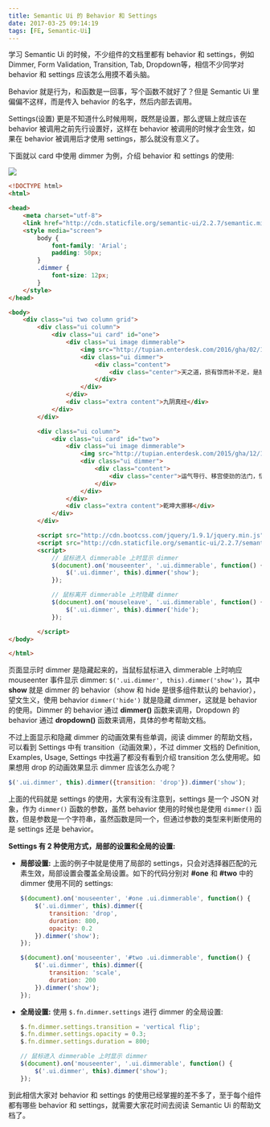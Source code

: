 ```yaml
---
title: Semantic Ui 的 Behavior 和 Settings
date: 2017-03-25 09:14:19
tags: [FE, Semantic-Ui]
---
```


学习 Semantic Ui 的时候，不少组件的文档里都有 behavior 和 settings，例如 Dimmer, Form Validation, Transition, Tab, Dropdown等，相信不少同学对 behavior 和 settings 应该怎么用摸不着头脑。

Behavior 就是行为，和函数是一回事，写个函数不就好了？但是 Semantic Ui 里偏偏不这样，而是传入 behavior 的名字，然后内部去调用。

Settings(设置) 更是不知道什么时候用啊，既然是设置，那么逻辑上就应该在 behavior 被调用之前先行设置好，这样在 behavior 被调用的时候才会生效，如果在 behavior 被调用后才使用 settings，那么就没有意义了。

下面就以 card 中使用 dimmer 为例，介绍 behavior 和 settings 的使用:

![](/img/fe/semantic-ui-card.png) <!--more-->

```html
<!DOCTYPE html>
<html>

<head>
    <meta charset="utf-8">
    <link href="http://cdn.staticfile.org/semantic-ui/2.2.7/semantic.min.css" rel="stylesheet">
    <style media="screen">
        body {
            font-family: 'Arial';
            padding: 50px;
        }
        .dimmer {
            font-size: 12px;
        }
    </style>
</head>

<body>
    <div class="ui two column grid">
        <div class="ui column">
            <div class="ui card" id="one">
                <div class="ui image dimmerable">
                    <img src="http://tupian.enterdesk.com/2016/gha/02/1902/02.jpg.200.150.jpg">
                    <div class="ui dimmer">
                        <div class="content">
                            <div class="center">天之道，损有馀而补不足，是故虚胜实，不足胜有馀。其意博，其理奥，其趣深。天地之像分，阴阳之侯烈，变化之由表，死生之兆章。</div>
                        </div>
                    </div>
                </div>
                <div class="extra content">九阴真经</div>
            </div>
        </div>

        <div class="ui column">
            <div class="ui card" id="two">
                <div class="ui image dimmerable">
                    <img src="http://tupian.enterdesk.com/2015/gha/12/1202/02.jpg.200.150.jpg">
                    <div class="ui dimmer">
                        <div class="content">
                            <div class="center">运气导行、移宫使劲的法门，悟性高者7年可成，差一点的14年才能练成。</div>
                        </div>
                    </div>
                </div>
                <div class="extra content">乾坤大挪移</div>
            </div>
        </div>

        <script src="http://cdn.bootcss.com/jquery/1.9.1/jquery.min.js"></script>
        <script src="http://cdn.staticfile.org/semantic-ui/2.2.7/semantic.min.js"></script>
        <script>
            // 鼠标进入 dimmerable 上时显示 dimmer
            $(document).on('mouseenter', '.ui.dimmerable', function() {
                $('.ui.dimmer', this).dimmer('show');
            });

            // 鼠标离开 dimmerable 上时隐藏 dimmer
            $(document).on('mouseleave', '.ui.dimmerable', function() {
                $('.ui.dimmer', this).dimmer('hide');
            });

        </script>
</body>

</html>
```

页面显示时 dimmer 是隐藏起来的，当鼠标鼠标进入 dimmerable 上时响应 mouseenter 事件显示 dimmer: `$('.ui.dimmer', this).dimmer('show')`，其中 **show** 就是 dimmer 的 behavior（show 和 hide 是很多组件默认的 behavior），望文生义，使用 behavior `dimmer('hide')` 就是隐藏 dimmer，这就是 behavior 的使用。Dimmer 的 behavior 通过 **dimmer()** 函数来调用，Dropdown 的 behavior 通过 **dropdown()** 函数来调用，具体的参考帮助文档。

不过上面显示和隐藏 dimmer 的动画效果有些单调，阅读 dimmer 的帮助文档，可以看到 Settings 中有 transition（动画效果），不过 dimmer 文档的 Definition, Examples, Usage, Settings 中找遍了都没有看到介绍 transition 怎么使用呢。如果想用 drop 的动画效果显示 dimmer 应该怎么办呢？

```js
$('.ui.dimmer', this).dimmer({transition: 'drop'}).dimmer('show');
```

上面的代码就是 settings 的使用，大家有没有注意到，settings 是一个 JSON 对象，作为 `dimmer()` 函数的参数，虽然 behavior 使用的时候也是使用 `dimmer()` 函数，但是参数是一个字符串，虽然函数是同一个，但通过参数的类型来判断使用的是 settings 还是 behavior。

**Settings 有 2 种使用方式，局部的设置和全局的设置:**

* **局部设置:** 上面的例子中就是使用了局部的 settings，只会对选择器匹配的元素生效，局部设置会覆盖全局设置。如下的代码分别对 **#one** 和 **#two** 中的 dimmer 使用不同的 settings:

  ```js
  $(document).on('mouseenter', '#one .ui.dimmerable', function() {
      $('.ui.dimmer', this).dimmer({
          transition: 'drop',
          duration: 800,
          opacity: 0.2
      }).dimmer('show');
  });

  $(document).on('mouseenter', '#two .ui.dimmerable', function() {
      $('.ui.dimmer', this).dimmer({
          transition: 'scale',
          duration: 200
      }).dimmer('show');
  });
  ```

* **全局设置:** 使用 `$.fn.dimmer.settings` 进行 dimmer 的全局设置:

  ```js
  $.fn.dimmer.settings.transition = 'vertical flip';
  $.fn.dimmer.settings.opacity = 0.3;
  $.fn.dimmer.settings.duration = 800;

  // 鼠标进入 dimmerable 上时显示 dimmer
  $(document).on('mouseenter', '.ui.dimmerable', function() {
      $('.ui.dimmer', this).dimmer('show');
  });
  ```

到此相信大家对 behavior 和 settings 的使用已经掌握的差不多了，至于每个组件都有哪些 behavior 和 settings，就需要大家花时间去阅读 Semantic Ui 的帮助文档了。